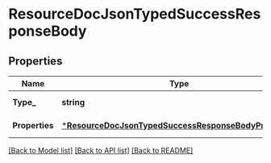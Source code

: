 # ResourceDocJsonTypedSuccessResponseBody

## Properties
Name | Type | Description | Notes
------------ | ------------- | ------------- | -------------
**Type_** | **string** |  | [default to null]
**Properties** | [***ResourceDocJsonTypedSuccessResponseBodyProperties**](ResourceDocJson_typed_success_response_body_properties.md) |  | [default to null]

[[Back to Model list]](../README.md#documentation-for-models) [[Back to API list]](../README.md#documentation-for-api-endpoints) [[Back to README]](../README.md)


